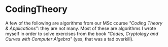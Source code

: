 # CodingTheory
A few of the following are algorithms from our MSc course _"Coding Theory & Applications"_: they are not many.
Most of these are algorithms I wrote myself in order to solve exercises from the book _"Codes, Cryptology and Curves with Computer Algebra"_ (yes, that was a tad overkill).
